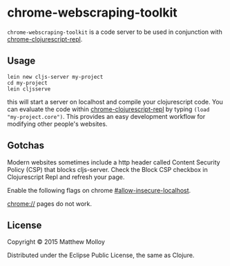# chrome-webscraping-toolkit

`chrome-webscraping-toolkit` is a code server to be used in conjunction with [chrome-clojurescript-repl](https://github.com/whamtet/chrome-clojurescript-repl).

## Usage

    lein new cljs-server my-project
    cd my-project
    lein cljsserve

this will start a server on localhost and compile your clojurescript code.  You can evaluate the code within [chrome-clojurescript-repl](https://github.com/whamtet/chrome-clojurescript-repl) by typing `(load "my-project.core")`.  This provides an easy development workflow for modifying other people's websites.

## Gotchas

Modern websites sometimes include a http header called Content Security Policy (CSP) that blocks cljs-server.  Check the Block CSP checkbox in Clojurescript Repl and refresh your page.

Enable the following flags on chrome [#allow-insecure-localhost](chrome://flags/#allow-insecure-localhost).

[chrome://](chrome://) pages do not work.


## License

Copyright © 2015 Matthew Molloy

Distributed under the Eclipse Public License, the same as Clojure.
